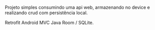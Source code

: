 Projeto simples consumindo uma api web, armazenando no device e realizando crud com persistência local.

Retrofit
Android MVC
Java
Room / SQLite.
